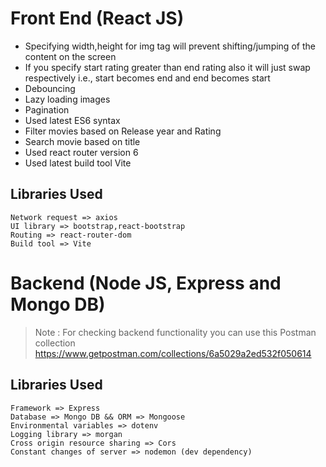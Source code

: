 # Front End (React JS)
* Specifying width,height for img tag will prevent shifting/jumping of the content on the screen
* If you specify start rating greater than end rating also it will just swap respectively i.e., start becomes end and end becomes start
* Debouncing
* Lazy loading images
* Pagination
* Used latest ES6 syntax
* Filter movies based on Release year and Rating
* Search movie based on title
* Used react router version 6
* Used latest build tool Vite

## Libraries Used 
```
Network request => axios
UI library => bootstrap,react-bootstrap
Routing => react-router-dom
Build tool => Vite
```


# Backend (Node JS, Express and Mongo DB)

> Note : For checking backend functionality you can use this Postman collection
https://www.getpostman.com/collections/6a5029a2ed532f050614


## Libraries Used 
```
Framework => Express
Database => Mongo DB && ORM => Mongoose
Environmental variables => dotenv
Logging library => morgan
Cross origin resource sharing => Cors
Constant changes of server => nodemon (dev dependency)
```